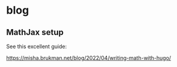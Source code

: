 # blog

## MathJax setup

See this excellent guide:

https://misha.brukman.net/blog/2022/04/writing-math-with-hugo/



